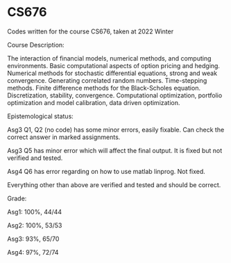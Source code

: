 # CS676
Codes written for the course CS676, taken at 2022 Winter


Course Description:

The interaction of financial models, numerical methods, and computing environments. Basic computational
aspects of option pricing and hedging. Numerical methods for stochastic differential equations, strong
and weak convergence. Generating correlated random numbers. Time-stepping methods. Finite difference
methods for the Black-Scholes equation. Discretization, stability, convergence. Computational optimization,
portfolio optimization and model calibration, data driven optimization.

Epistemological status:

Asg3 Q1, Q2 (no code) has some minor errors, easily fixable. Can check the correct answer in marked assignments.

Asg3 Q5 has minor error which will affect the final output. It is fixed but not verified and tested. 

Asg4 Q6 has error regarding on how to use matlab linprog. Not fixed. 

Everything other than above are verified and tested and should be correct.

Grade:

Asg1: 100%, 44/44

Asg2: 100%, 53/53

Asg3: 93%, 65/70

Asg4: 97%, 72/74
